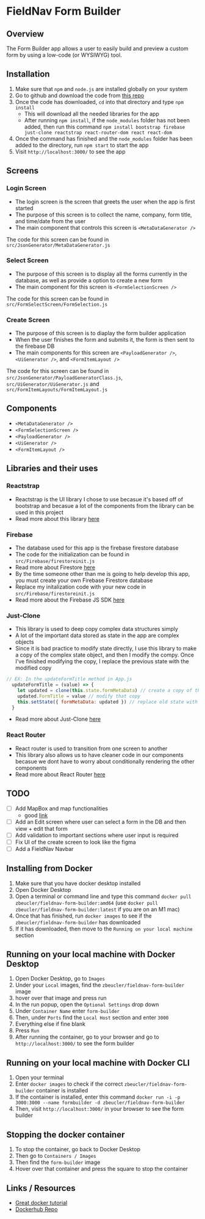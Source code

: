 # FieldNav Form Builder

## Overview
The Form Builder app allows a user to easily build and preview a custom form by using a low-code (or WYSIWYG) tool.

## Installation
1. Make sure that `npm` and `node.js` are installed globally on your system
2. Go to github and download the code from [this repo](https://github.com/zbeucler2018/FieldNavFormBuilder)
3. Once the code has downloaded, `cd` into that directory and type `npm install`
   - This will download all the needed libraries for the app
   - After running `npm install`, if the `node_modules` folder has not been added, then run this command `npm install bootstrap firebase just-clone reactstrap react-router-dom react react-dom`
4. Once the command has finished and the `node_modules` folder has been added to the directory, run `npm start` to start the app
5. Visit `http://localhost:3000/` to see the app

## Screens
### Login Screen
- The login screen is the screen that greets the user when the app is first started
- The purpose of this screen is to collect the name, company, form title, and time/date from the user
- The main component that controls this screen is `<MetaDataGenerator />`

The code for this screen can be found in `src/JsonGenerator/MetaDataGenerator.js`
### Select Screen
- The purpose of this screen is to display all the forms currently in the database, as well as provide a option to create a new form
- The main component for this screen is `<FormSelectionScreen />`

The code for this screen can be found in `src/FormSelectScreen/FormSelection.js`
### Create Screen
- The purpose of this screen is to diaplay the form builder application
- When the user finishes the form and submits it, the form is then sent to the firebase DB
- The main components for this screen are `<PayloadGenerator />`, `<UiGenerator />`, and `<FormItemLayout />`

The code for this screen can be found in `src/JsonGenerator/PayloadGeneratorClass.js`, `src/UiGenerator/UiGenerator.js` and `src/FormItemLayouts/FormItemLayout.js`

## Components
- `<MetaDataGenerator />`
- `<FormSelectionScreen />`
- `<PayloadGenerator />`
- `<UiGenerator />`
- `<FormItemLayout />`

## Libraries and their uses
### Reactstrap
- Reactstrap is the UI library I chose to use becasue it's based off of bootstrap and becasue a lot of the components from the library can be used in this project
- Read more about this library [here](https://reactstrap.github.io/)
### Firebase
- The database used for this app is the firebase firestore database
- The code for the initialization can be found in `src/Firebase/firestoreinit.js`
- Read more about Firestore [here](https://firebase.google.com/docs/firestore)
- By the time someone other than me is going to help develop this app, you must create your own Firebase Firestore database
- Replace my initalization code with your new code in `src/Firebase/firestoreinit.js`
- Read more about the Firebase JS SDK [here](https://www.npmjs.com/package/firebase)
### Just-Clone
- This library is used to deep copy complex data structures simply
- A lot of the important data stored as state in the app are complex objects
- Since it is bad practice to modify state directly, I use this library to make a copy of the complex state object, and then I modify the compy. Once I've finished modifying the copy, I replace the previous state with the modified copy
```javascript
// EX: In the updateFormTitle method in App.js
  updateFormTitle = (value) => {
    let updated = clone(this.state.formMetaData) // create a copy of the state object
    updated.FormTitle = value // modify that copy
    this.setState({ formMetaData: updated }) // replace old state with modified state
  }
```
- Read more about Just-Clone [here](https://www.npmjs.com/package/just-clone)
### React Router
- React router is used to transition from one screen to another
- This library also allows us to have cleaner code in our components becasue we dont have to worry about conditionally rendering the other components
- Read more about React Router [here](https://reactrouter.com/web/guides/quick-start)

## TODO
- [ ] Add MapBox and map functionalities
  - good [link](https://docs.mapbox.com/help/tutorials/use-mapbox-gl-js-with-react/)
- [ ] Add an Edit screen where user can select a form in the DB and then view + edit that form 
- [ ] Add validation to important sections where user input is required
- [ ] Fix UI of the create screen to look like the figma 
- [ ] Add a FieldNav Navbar

## Installing from Docker
1. Make sure that you have docker desktop installed
2. Open Docker Desktop
3. Open a terminal or command line and type this command `docker pull zbeucler/fieldnav-form-builder:amd64` (use `docker pull zbeucler/fieldnav-form-builder:latest` if you are on an M1 mac)
4. Once that has finished, run `docker images` to see if the `zbeucler/fieldnav-form-builder` has downloaded 
5. If it has downloaded, then move to the `Running on your local machine` section

## Running on your local machine with Docker Desktop
1. Open Docker Desktop, go to `Images`
2. Under your `Local` images, find the `zbeucler/fieldnav-form-builder` image
3. hover over that image and press run
4. In the run popup, open the `Optional Settings` drop down
5. Under `Container Name` enter `form-builder`
6. Then, under `Ports` find the `Local Host` section and enter `3000`
7. Everything else if fine blank
8. Press `Run`
9. After running the container, go to your browser and go to `http://localhost:3000/` to see the form builder

## Running on your local machine with Docker CLI
1. Open your terminal
2. Enter `docker images` to check if the correct `zbeucler/fieldnav-form-builder` container is installed
3. If the container is installed, enter this command `docker run -i -p 3000:3000 --name formbuilder -d zbeucler/fieldnav-form-builder`
4. Then, visit `http://localhost:3000/` in your browser to see the form builder

## Stopping the docker container
1. To stop the container, go back to Docker Desktop
2. Then go to `Containers / Images`
3. Then find the `form-builder` image
4. Hover over that container and press the square to stop the container

## Links / Resources
- [Great docker tutorial](https://www.youtube.com/watch?v=iqqDU2crIEQ)
- [Dockerhub Repo](https://hub.docker.com/repository/docker/zbeucler/fieldnav-form-builder/)